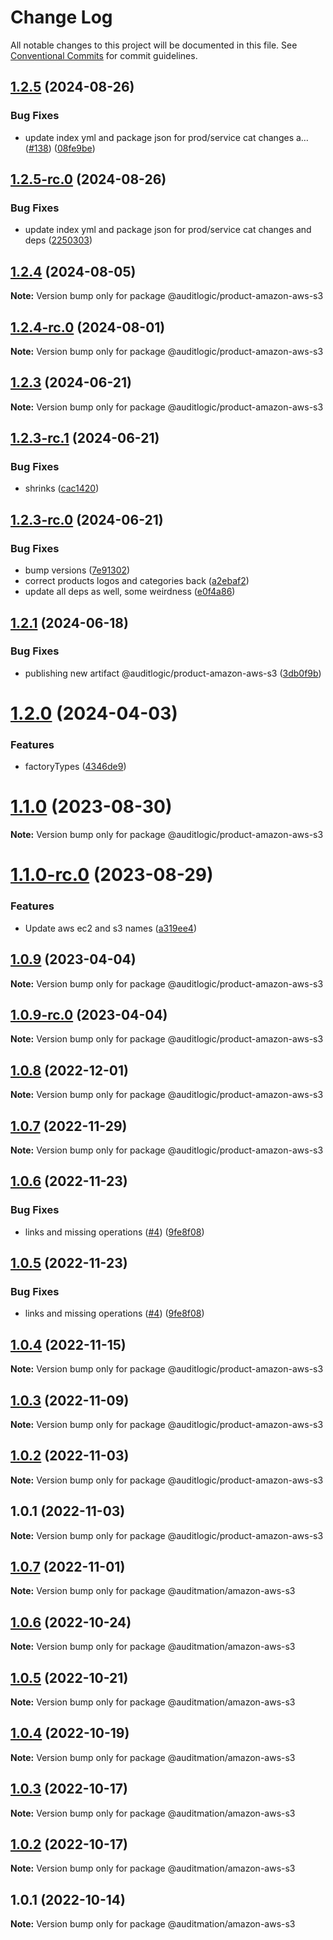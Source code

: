 # Change Log

All notable changes to this project will be documented in this file.
See [Conventional Commits](https://conventionalcommits.org) for commit guidelines.

## [1.2.5](https://github.com/auditlogic/product/compare/@auditlogic/product-amazon-aws-s3@1.2.4...@auditlogic/product-amazon-aws-s3@1.2.5) (2024-08-26)


### Bug Fixes

* update index yml and package json for prod/service cat changes a… ([#138](https://github.com/auditlogic/product/issues/138)) ([08fe9be](https://github.com/auditlogic/product/commit/08fe9beb1c8457462a19bc69caa02e6212d97e1a))





## [1.2.5-rc.0](https://github.com/auditlogic/product/compare/@auditlogic/product-amazon-aws-s3@1.2.4...@auditlogic/product-amazon-aws-s3@1.2.5-rc.0) (2024-08-26)


### Bug Fixes

* update index yml and package json for prod/service cat changes and deps ([2250303](https://github.com/auditlogic/product/commit/225030363a363608240135b7ebed386b28f01e4b))





## [1.2.4](https://github.com/auditlogic/product/compare/@auditlogic/product-amazon-aws-s3@1.2.3...@auditlogic/product-amazon-aws-s3@1.2.4) (2024-08-05)

**Note:** Version bump only for package @auditlogic/product-amazon-aws-s3





## [1.2.4-rc.0](https://github.com/auditlogic/product/compare/@auditlogic/product-amazon-aws-s3@1.2.3...@auditlogic/product-amazon-aws-s3@1.2.4-rc.0) (2024-08-01)

**Note:** Version bump only for package @auditlogic/product-amazon-aws-s3





## [1.2.3](https://github.com/auditlogic/product/compare/@auditlogic/product-amazon-aws-s3@1.2.3-rc.1...@auditlogic/product-amazon-aws-s3@1.2.3) (2024-06-21)

**Note:** Version bump only for package @auditlogic/product-amazon-aws-s3





## [1.2.3-rc.1](https://github.com/auditlogic/product/compare/@auditlogic/product-amazon-aws-s3@1.2.3-rc.0...@auditlogic/product-amazon-aws-s3@1.2.3-rc.1) (2024-06-21)


### Bug Fixes

* shrinks ([cac1420](https://github.com/auditlogic/product/commit/cac14200fefcd8183ab69fe89a47bd3f70f563e9))





## [1.2.3-rc.0](https://github.com/auditlogic/product/compare/@auditlogic/product-amazon-aws-s3@1.2.1...@auditlogic/product-amazon-aws-s3@1.2.3-rc.0) (2024-06-21)


### Bug Fixes

* bump versions ([7e91302](https://github.com/auditlogic/product/commit/7e913023b8b312150ed7762c32fbbe616be71de5))
* correct products logos and categories back ([a2ebaf2](https://github.com/auditlogic/product/commit/a2ebaf2efe8e232e6ff22c774c456048771f9469))
* update all deps as well, some weirdness ([e0f4a86](https://github.com/auditlogic/product/commit/e0f4a864714e2d3de6bbf3da014d5312fe53be2f))





## [1.2.1](https://github.com/auditlogic/product/compare/@auditlogic/product-amazon-aws-s3@1.2.0...@auditlogic/product-amazon-aws-s3@1.2.1) (2024-06-18)


### Bug Fixes

* publishing new artifact @auditlogic/product-amazon-aws-s3 ([3db0f9b](https://github.com/auditlogic/product/commit/3db0f9b6dad81e92cf85e3dc896b2d8789eabfca))





# [1.2.0](https://github.com/auditlogic/product/compare/@auditlogic/product-amazon-aws-s3@1.1.0...@auditlogic/product-amazon-aws-s3@1.2.0) (2024-04-03)


### Features

* factoryTypes ([4346de9](https://github.com/auditlogic/product/commit/4346de92693aee892fccf725338ffc7b80ab182b))





# [1.1.0](https://github.com/auditlogic/product/compare/@auditlogic/product-amazon-aws-s3@1.0.9...@auditlogic/product-amazon-aws-s3@1.1.0) (2023-08-30)

**Note:** Version bump only for package @auditlogic/product-amazon-aws-s3





# [1.1.0-rc.0](https://github.com/auditlogic/product/compare/@auditlogic/product-amazon-aws-s3@1.0.9...@auditlogic/product-amazon-aws-s3@1.1.0-rc.0) (2023-08-29)


### Features

* Update aws ec2 and s3 names ([a319ee4](https://github.com/auditlogic/product/commit/a319ee4a0fcbde8cc5dcdf1af35c517422944ff4))





## [1.0.9](https://github.com/auditlogic/product/compare/@auditlogic/product-amazon-aws-s3@1.0.8...@auditlogic/product-amazon-aws-s3@1.0.9) (2023-04-04)

**Note:** Version bump only for package @auditlogic/product-amazon-aws-s3





## [1.0.9-rc.0](https://github.com/auditlogic/product/compare/@auditlogic/product-amazon-aws-s3@1.0.8...@auditlogic/product-amazon-aws-s3@1.0.9-rc.0) (2023-04-04)

**Note:** Version bump only for package @auditlogic/product-amazon-aws-s3





## [1.0.8](https://github.com/auditlogic/product/compare/@auditlogic/product-amazon-aws-s3@1.0.7...@auditlogic/product-amazon-aws-s3@1.0.8) (2022-12-01)

**Note:** Version bump only for package @auditlogic/product-amazon-aws-s3





## [1.0.7](https://github.com/auditlogic/product/compare/@auditlogic/product-amazon-aws-s3@1.0.6...@auditlogic/product-amazon-aws-s3@1.0.7) (2022-11-29)

**Note:** Version bump only for package @auditlogic/product-amazon-aws-s3





## [1.0.6](https://github.com/auditlogic/product/compare/@auditlogic/product-amazon-aws-s3@1.0.4...@auditlogic/product-amazon-aws-s3@1.0.6) (2022-11-23)


### Bug Fixes

* links and missing operations ([#4](https://github.com/auditlogic/product/issues/4)) ([9fe8f08](https://github.com/auditlogic/product/commit/9fe8f08fe7c57fdb79f991ac35bd6ac2e7dcad38))





## [1.0.5](https://github.com/auditlogic/product/compare/@auditlogic/product-amazon-aws-s3@1.0.4...@auditlogic/product-amazon-aws-s3@1.0.5) (2022-11-23)


### Bug Fixes

* links and missing operations ([#4](https://github.com/auditlogic/product/issues/4)) ([9fe8f08](https://github.com/auditlogic/product/commit/9fe8f08fe7c57fdb79f991ac35bd6ac2e7dcad38))





## [1.0.4](https://github.com/auditlogic/product/compare/@auditlogic/product-amazon-aws-s3@1.0.3...@auditlogic/product-amazon-aws-s3@1.0.4) (2022-11-15)

**Note:** Version bump only for package @auditlogic/product-amazon-aws-s3





## [1.0.3](https://github.com/auditlogic/product/compare/@auditlogic/product-amazon-aws-s3@1.0.2...@auditlogic/product-amazon-aws-s3@1.0.3) (2022-11-09)

**Note:** Version bump only for package @auditlogic/product-amazon-aws-s3





## [1.0.2](https://github.com/auditlogic/product/compare/@auditlogic/product-amazon-aws-s3@1.0.1...@auditlogic/product-amazon-aws-s3@1.0.2) (2022-11-03)

**Note:** Version bump only for package @auditlogic/product-amazon-aws-s3





## 1.0.1 (2022-11-03)

**Note:** Version bump only for package @auditlogic/product-amazon-aws-s3





## [1.0.7](https://github.com/auditmation/store-content/compare/@auditmation/amazon-aws-s3@1.0.6...@auditmation/amazon-aws-s3@1.0.7) (2022-11-01)

**Note:** Version bump only for package @auditmation/amazon-aws-s3





## [1.0.6](https://github.com/auditmation/store-content/compare/@auditmation/amazon-aws-s3@1.0.5...@auditmation/amazon-aws-s3@1.0.6) (2022-10-24)

**Note:** Version bump only for package @auditmation/amazon-aws-s3





## [1.0.5](https://github.com/auditmation/store-content/compare/@auditmation/amazon-aws-s3@1.0.4...@auditmation/amazon-aws-s3@1.0.5) (2022-10-21)

**Note:** Version bump only for package @auditmation/amazon-aws-s3





## [1.0.4](https://github.com/auditmation/store-content/compare/@auditmation/amazon-aws-s3@1.0.3...@auditmation/amazon-aws-s3@1.0.4) (2022-10-19)

**Note:** Version bump only for package @auditmation/amazon-aws-s3





## [1.0.3](https://github.com/auditmation/store-content/compare/@auditmation/amazon-aws-s3@1.0.2...@auditmation/amazon-aws-s3@1.0.3) (2022-10-17)

**Note:** Version bump only for package @auditmation/amazon-aws-s3





## [1.0.2](https://github.com/auditmation/store-content/compare/@auditmation/amazon-aws-s3@1.0.1...@auditmation/amazon-aws-s3@1.0.2) (2022-10-17)

**Note:** Version bump only for package @auditmation/amazon-aws-s3





## 1.0.1 (2022-10-14)

**Note:** Version bump only for package @auditmation/amazon-aws-s3
